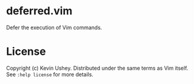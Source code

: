 # deferred.vim

Defer the execution of Vim commands.

# License

Copyright (c) Kevin Ushey. Distributed under the same
terms as Vim itself. See `:help license` for more details.

